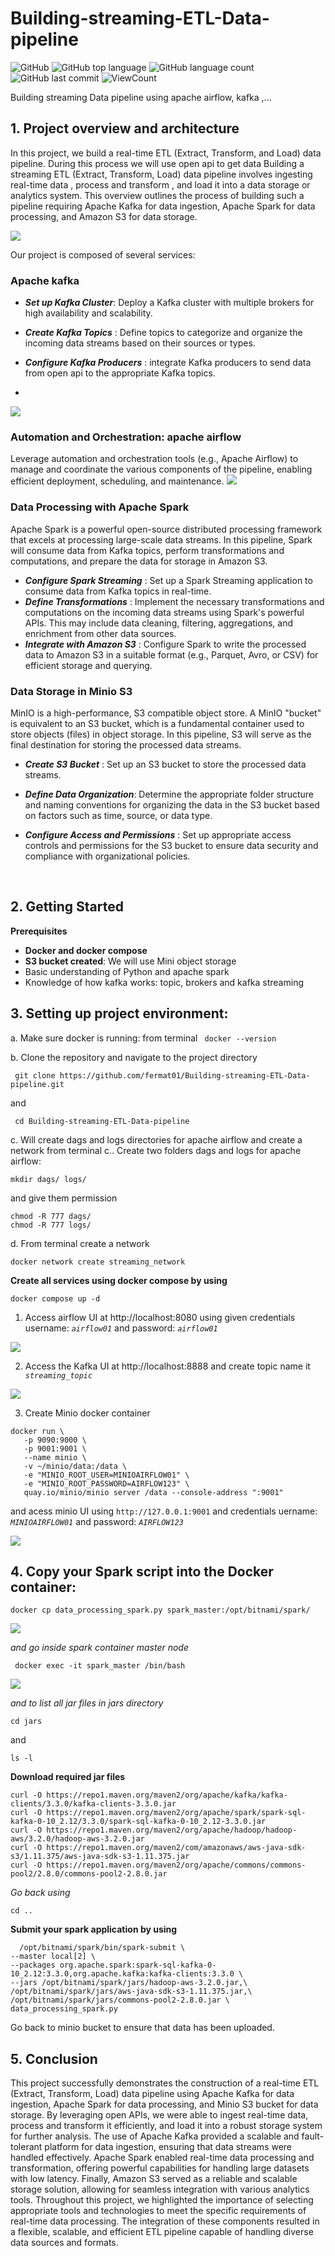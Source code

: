 # Building-streaming-ETL-Data-pipeline


![GitHub](https://img.shields.io/github/license/fermat01/Building-streaming-Data-pipeline?style=flat)
![GitHub top language](https://img.shields.io/github/languages/top/fermat01/Building-streaming-Data-pipeline?style=flat)
![GitHub language count](https://img.shields.io/github/languages/count/fermat01/Building-streaming-Data-pipeline?style=flat)
![GitHub last commit](https://img.shields.io/github/last-commit/fermat01/Building-streaming-Data-pipeline?style=flat)
![ViewCount](https://views.whatilearened.today/views/github/fermat01/Building-streaming-Data-pipeline.svg?cache=remove)




Building streaming Data pipeline using apache airflow, kafka ,...



## 1. Project overview and  architecture


In this project, we build a real-time ETL (Extract, Transform, and Load) data pipeline.  During this process we will use open api to get data Building a streaming ETL (Extract, Transform, Load) data pipeline involves ingesting real-time data , process and transform , and load it into a data storage or analytics system. This overview outlines the process of building such a pipeline requiring Apache Kafka for data ingestion, Apache Spark for data processing, and Amazon S3 for data storage. 


<img src="images/streaming-architect.gif" > 

Our project is composed of several services:

### Apache kafka 

- ***Set up Kafka Cluster***: Deploy a Kafka cluster with multiple brokers for high availability and scalability.

- ***Create Kafka Topics*** : Define topics to categorize and organize the incoming data streams based on their sources or types.
- ***Configure Kafka Producers*** : integrate Kafka producers to send data from open api to the appropriate Kafka topics.
- 
<img src="images/DataInKafka.gif" > 

  
### Automation and Orchestration: apache airflow

Leverage automation and orchestration tools (e.g., Apache Airflow) to manage and coordinate the various components of the pipeline, enabling efficient deployment, scheduling, and maintenance.
<img src="images/airflow-streaming.png" > 


### Data Processing with Apache Spark

Apache Spark is a powerful open-source distributed processing framework that excels at processing large-scale data streams. In this pipeline, Spark will consume data from Kafka topics, perform transformations and computations, and prepare the data for storage in Amazon S3.

- ***Configure Spark Streaming*** : Set up a Spark Streaming application to consume data from Kafka topics in real-time.
- ***Define Transformations*** : Implement the necessary transformations and computations on the incoming data streams using Spark's powerful APIs. This may include data cleaning, filtering, aggregations, and enrichment from other data sources.
- ***Integrate with Amazon S3*** : Configure Spark to write the processed data to Amazon S3 in a suitable format (e.g., Parquet, Avro, or CSV) for efficient storage and querying.

### Data Storage in Minio S3
MinIO is a high-performance, S3 compatible object store. A MinIO "bucket" is equivalent to an S3 bucket, which is a fundamental container used to store objects (files) in object storage. In this pipeline, S3 will serve as the final destination for storing the processed data streams.

- ***Create S3 Bucket*** : Set up an S3 bucket to store the processed data streams.
- ***Define Data Organization***: Determine the appropriate folder structure and naming conventions for organizing the data in the S3 bucket based on factors such as time, source, or data type.

- ***Configure Access and Permissions*** : Set up appropriate access controls and permissions for the S3 bucket to ensure data security and compliance with organizational policies.





 <br />


## 2. Getting Started

**Prerequisites**

 - **Docker and docker compose** 
 - **S3 bucket created**: We will use Mini object storage
 -  Basic understanding of Python and apache spark
 -  Knowledge of how kafka works: topic, brokers and kafka streaming





## 3. Setting up project environment:

a. Make sure docker is running: from terminal ``` docker --version```


b. Clone the repository and navigate to the project directory


```
 git clone https://github.com/fermat01/Building-streaming-ETL-Data-pipeline.git
 ```
and 


```
 cd Building-streaming-ETL-Data-pipeline
 ```
c. Will create dags and logs directories for apache airflow and create a network from terminal
c.. Create two folders dags and logs for apache airflow:

```
mkdir dags/ logs/
```
and give them permission


```
chmod -R 777 dags/
chmod -R 777 logs/
```

d. From terminal create a network
```
docker network create streaming_network
```

**Create all services using docker compose by using**

```
docker compose up -d 

```
1.  Access airflow UI at http://localhost:8080 using given credentials username: *``` airflow01 ```* and password: *``` airflow01 ```*

<img src="images/airflow-ui.gif" > 


2.  Access the Kafka UI at http://localhost:8888 and  create topic name it   *``` streaming_topic```*
   
<img src="images/kafka-ui.gif" > 

3.  Create Minio docker container

```  
docker run \
   -p 9090:9000 \
   -p 9001:9001 \
   --name minio \
   -v ~/minio/data:/data \
   -e "MINIO_ROOT_USER=MINIOAIRFLOW01" \
   -e "MINIO_ROOT_PASSWORD=AIRFLOW123" \
   quay.io/minio/minio server /data --console-address ":9001"
```
 and acess minio  UI using ``` http://127.0.0.1:9001 ``` and credentials uername: *``` MINIOAIRFLOW01 ```* and password: *``` AIRFLOW123 ```*


 <img src="images/minio-ui.gif" > 

## 4. Copy your Spark script into the Docker container:
```
docker cp data_processing_spark.py spark_master:/opt/bitnami/spark/
```
 <img src="images/copy-spark-file-to-container.png" > 

*and go inside spark container master node*

```
 docker exec -it spark_master /bin/bash
```
 <img src="images/inside-spark-container.png" > 

*and to list all jar files in jars directory*

```
cd jars
```

and 
```
ls -l
```

 **Download required jar files**
   
   ```
curl -O https://repo1.maven.org/maven2/org/apache/kafka/kafka-clients/3.3.0/kafka-clients-3.3.0.jar
curl -O https://repo1.maven.org/maven2/org/apache/spark/spark-sql-kafka-0-10_2.12/3.3.0/spark-sql-kafka-0-10_2.12-3.3.0.jar
curl -O https://repo1.maven.org/maven2/org/apache/hadoop/hadoop-aws/3.2.0/hadoop-aws-3.2.0.jar
curl -O https://repo1.maven.org/maven2/com/amazonaws/aws-java-sdk-s3/1.11.375/aws-java-sdk-s3-1.11.375.jar
curl -O https://repo1.maven.org/maven2/org/apache/commons/commons-pool2/2.8.0/commons-pool2-2.8.0.jar

   ```

*Go back using*

 ```
 cd ..
  ```
  **Submit your spark application by using**

```
  /opt/bitnami/spark/bin/spark-submit \
--master local[2] \
--packages org.apache.spark:spark-sql-kafka-0-10_2.12:3.3.0,org.apache.kafka:kafka-clients:3.3.0 \
--jars /opt/bitnami/spark/jars/hadoop-aws-3.2.0.jar,\
/opt/bitnami/spark/jars/aws-java-sdk-s3-1.11.375.jar,\
/opt/bitnami/spark/jars/commons-pool2-2.8.0.jar \
data_processing_spark.py
```
Go back to minio bucket to ensure that data has been uploaded.



## 5. Conclusion

This project successfully demonstrates the construction of a real-time ETL (Extract, Transform, Load) data pipeline using Apache Kafka for data ingestion, Apache Spark for data processing, and Minio S3 bucket for data storage. By leveraging open APIs, we were able to ingest real-time data, process and transform it efficiently, and load it into a robust storage system for further analysis.
The use of Apache Kafka provided a scalable and fault-tolerant platform for data ingestion, ensuring that data streams were handled effectively. Apache Spark enabled real-time data processing and transformation, offering powerful capabilities for handling large datasets with low latency. Finally, Amazon S3 served as a reliable and scalable storage solution, allowing for seamless integration with various analytics tools.
Throughout this project, we highlighted the importance of selecting appropriate tools and technologies to meet the specific requirements of real-time data processing. The integration of these components resulted in a flexible, scalable, and efficient ETL pipeline capable of handling diverse data sources and formats.









